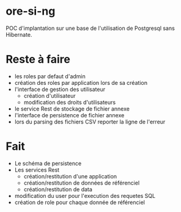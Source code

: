 ore-si-ng
=========

POC d'implantation sur une base de l'utilisation de Postgresql sans
Hibernate.

Reste à faire
=============
- les roles par defaut d'admin
- création des roles par application lors de sa création
- l'interface de gestion des utilisateur
  - création d'utilisateur
  - modification des droits d'utilisateurs
- le service Rest de stockage de fichier annexe
- l'interface de persistence de fichier annexe
- lors du parsing des fichiers CSV reporter la ligne de l'erreur

Fait
====
- Le schéma de persistence
- Les services Rest
  - création/restitution d'une application
  - création/restitution de données de référenciel
  - création/restitution de data 
- modification du user pour l'execution des requetes SQL
- création de role pour chaque donnée de référenciel
 